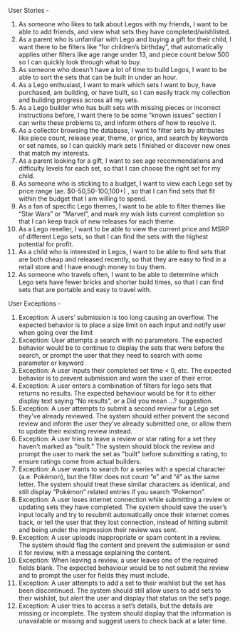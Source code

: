User Stories -

1. As someone who likes to talk about Legos with my friends, I want to be able to add friends, and view what sets they have completed/wishlisted.
2. As a parent who is unfamiliar with Lego and buying a gift for their child, I want there to be filters like “for children’s birthday”, that automatically applies other filters like age range under 13, and piece count below 500 so I can quickly look through what to buy.
3. As someone who doesn’t have a lot of time to build Legos, I want to be able to sort the sets that can be built in under an hour.
4. As a Lego enthusiast, I want to mark which sets I want to buy, have purchased, am building, or have built, so I can easily track my collection and building progress across all my sets.
5. As a Lego builder who has built sets with missing pieces or incorrect instructions before, I want there to be some “known issues” section I can write these problems to, and inform others of how to resolve it.
6. As a collector browsing the database, I want to filter sets by attributes like piece count, release year, theme, or price, and search by keywords or set names, so I can quickly mark sets I finished or discover new ones that match my interests.
7. As a parent looking for a gift, I want to see age recommendations and difficulty levels for each set, so that I can choose the right set for my child. 
8. As someone who is sticking to a budget, I want to view each Lego set by price range (ae. $0-50,50-100,100+) , so that I can find sets that fit within the budget that I am willing to spend. 
9. As a fan of specific Lego themes, I want to be able to filter themes like “Star Wars” or “Marvel”, and mark my wish lists current completion so that I can keep track of new releases for each theme. 
10. As a Lego reseller, I want to be able to view the current price and MSRP of different Lego sets, so that I can find the sets with the highest potential for profit.
11. As a child who is interested in Legos, I want to be able to find sets that are both cheap and released recently, so that they are easy to find in a retail store and I have enough money to buy them.
12. As someone who travels often, I want to be able to determine which Lego sets have fewer bricks and shorter build times, so that I can find sets that are portable and easy to travel with.

User Exceptions -

1. Exception: A users’ submission is too long causing an overflow. The expected behavior is to place a size limit on each input and notify user when going over the limit
2. Exception: User attempts a search with no parameters. The expected behavior would be to continue to display the sets that were before the search, or prompt the user that they need to search with some parameter or keyword
3. Exception: A user inputs their completed set time < 0, etc. The expected behavior is to prevent submission and warn the user of their error.
4. Exception:  A user enters a combination of filters for lego sets that returns no results. The expected behaviour would be for it to either display text saying “No results”, or a Did you mean …? suggestion.
5. Exception: A user attempts to submit a second review for a Lego set they've already reviewed. The system should either prevent the second review and inform the user they’ve already submitted one, or allow them to update their existing review instead.
6. Exception: A user tries to leave a review or star rating for a set they haven’t marked as "built." The system should block the review and prompt the user to mark the set as "built" before submitting a rating, to ensure ratings come from actual builders.
7. Exception: A user wants to search for a series with a special character (a.e. Pokémon), but the filter does not count “e” and “é” as the same letter. The system should treat these similar characters as identical, and still display “Pokémon” related entries if you search “Pokemon”.
8. Exception: A user loses internet connection while submitting a review or updating sets they have completed. The system should save the user’s input locally and try to resubmit automatically once their internet comes back, or tell the user that they lost connection, instead of hitting submit and being under the impression their review was sent. 
9. Exception: A user uploads inappropriate or spam content in a review. The system should flag the content and prevent the submission or send it for review, with a message explaining the content.
10. Exception: When leaving a review, a user leaves one of the required fields blank. The expected behaviour would be to not submit the review and to prompt the user for fields they must include.
11. Exception: A user attempts to add a set to their wishlist but the set has been discontinued. The system should still allow users to add sets to their wishlist, but alert the user and display that status on the set’s page.
12. Exception: A user tries to access a set’s details, but the details are missing or incomplete. The system should display that the information is unavailable or missing and suggest users to check back at a later time.
